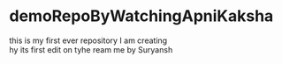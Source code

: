 # demoRepoByWatchingApniKaksha
this is my first ever repository I am creating <br>
hy its first edit on tyhe ream me  by Suryansh 
